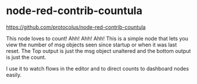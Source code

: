 # node-red-contrib-countula
https://github.com/protocolus/node-red-contrib-countula

This node loves to count! Ahh! Ahh! Ahh!
This is a simple node that lets you view the number of msg objects seen since startup or when it was last reset.
The Top output is just the msg object unaltered and the bottom output is just the count.

I use it to watch flows in the editor and to direct counts to dashboard nodes easily.


